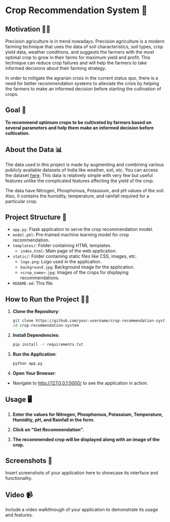 # Crop Recommendation System 🌾

## Motivation 💪💪

Precision agriculture is in trend nowadays. Precision agriculture is a modern farming technique that uses the data of soil characteristics, soil types, crop yield data, weather conditions, and suggests the farmers with the most optimal crop to grow in their farms for maximum yield and profit. This technique can reduce crop failures and will help the farmers to take informed decisions about their farming strategy.

In order to mitigate the agrarian crisis in the current status quo, there is a need for better recommendation systems to alleviate the crisis by helping the farmers to make an informed decision before starting the cultivation of crops.

## Goal 🎯

**To recommend optimum crops to be cultivated by farmers based on several parameters and help them make an informed decision before cultivation.**

## About the Data 📊

The data used in this project is made by augmenting and combining various publicly available datasets of India like weather, soil, etc. You can access the dataset [here](https://www.kaggle.com/atharvaingle/crop-recommendation-dataset). This data is relatively simple with very few but useful features unlike the complicated features affecting the yield of the crop.

The data have Nitrogen, Phosphorous, Potassium, and pH values of the soil. Also, it contains the humidity, temperature, and rainfall required for a particular crop.

## Project Structure 📁

- `app.py`: Flask application to serve the crop recommendation model.
- `model.pkl`: Pre-trained machine learning model for crop recommendation.
- `templates/`: Folder containing HTML templates.
  - `index.html`: Main page of the web application.
- `static/`: Folder containing static files like CSS, images, etc.
  - `logo.png`: Logo used in the application.
  - `background.jpg`: Background image for the application.
  - `<crop_name>.jpg`: Images of the crops for displaying recommendations.
- `README.md`: This file.

## How to Run the Project 🏃‍♂️

1. **Clone the Repository**:
   ```bash
   git clone https://github.com/your-username/crop-recommendation-system.git
   cd crop-recommendation-system

2. **Install Dependencies**:
    ```bash
   pip install -r requirements.txt

3. **Run the Application**:
    ```bash
    python app.py

4. **Open Your Browser**:
  - Navigate to http://127.0.0.1:5000/ to see the application in action.


## Usage 🖥️

1. **Enter the values for Nitrogen, Phosphorous, Potassium, Temperature, Humidity, pH, and Rainfall in the form.**
   
2. **Click on "Get Recommendation".**
   
3. **The recommended crop will be displayed along with an image of the crop.**


## Screenshots 📸

Insert screenshots of your application here to showcase its interface and functionality.

## Video 📹

Include a video walkthrough of your application to demonstrate its usage and features.
























































